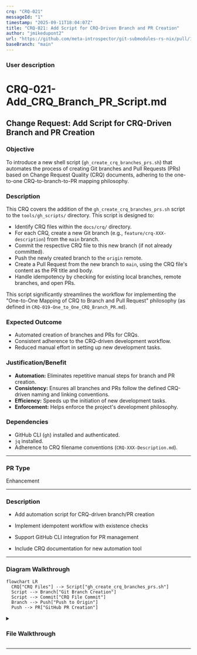 ```yaml
---
crq: "CRQ-021"
messageId: "1"
timestamp: "2025-09-11T18:04:07Z"
title: "CRQ-021: Add Script for CRQ-Driven Branch and PR Creation"
author: "jmikedupont2"
url: "https://github.com/meta-introspector/git-submodules-rs-nix/pull/1"
baseBranch: "main"
---
```


### **User description**
# CRQ-021-Add_CRQ_Branch_PR_Script.md

## Change Request: Add Script for CRQ-Driven Branch and PR Creation

### Objective

To introduce a new shell script (`gh_create_crq_branches_prs.sh`) that automates the process of creating Git branches and Pull Requests (PRs) based on Change Request Quality (CRQ) documents, adhering to the one-to-one CRQ-to-branch-to-PR mapping philosophy.

### Description

This CRQ covers the addition of the `gh_create_crq_branches_prs.sh` script to the `tools/gh_scripts/` directory. This script is designed to:

*   Identify CRQ files within the `docs/crq/` directory.
*   For each CRQ, create a new Git branch (e.g., `feature/crq-XXX-description`) from the `main` branch.
*   Commit the respective CRQ file to this new branch (if not already committed).
*   Push the newly created branch to the `origin` remote.
*   Create a Pull Request from the new branch to `main`, using the CRQ file's content as the PR title and body.
*   Handle idempotency by checking for existing local branches, remote branches, and open PRs.

This script significantly streamlines the workflow for implementing the "One-to-One Mapping of CRQ to Branch and Pull Request" philosophy (as defined in `CRQ-019-One_to_One_CRQ_Branch_PR.md`).

### Expected Outcome

*   Automated creation of branches and PRs for CRQs.
*   Consistent adherence to the CRQ-driven development workflow.
*   Reduced manual effort in setting up new development tasks.

### Justification/Benefit

*   **Automation:** Eliminates repetitive manual steps for branch and PR creation.
*   **Consistency:** Ensures all branches and PRs follow the defined CRQ-driven naming and linking conventions.
*   **Efficiency:** Speeds up the initiation of new development tasks.
*   **Enforcement:** Helps enforce the project's development philosophy.

### Dependencies

*   GitHub CLI (`gh`) installed and authenticated.
*   `jq` installed.
*   Adherence to CRQ filename conventions (`CRQ-XXX-Description.md`).


___

### **PR Type**
Enhancement


___

### **Description**
- Add automation script for CRQ-driven branch/PR creation

- Implement idempotent workflow with existence checks

- Support GitHub CLI integration for PR management

- Include CRQ documentation for new automation tool


___

### Diagram Walkthrough


```mermaid
flowchart LR
  CRQ["CRQ Files"] --> Script["gh_create_crq_branches_prs.sh"]
  Script --> Branch["Git Branch Creation"]
  Script --> Commit["CRQ File Commit"]
  Branch --> Push["Push to Origin"]
  Push --> PR["GitHub PR Creation"]
```



<details> <summary><h3> File Walkthrough</h3></summary>

<table><thead><tr><th></th><th align="left">Relevant files</th></tr></thead><tbody><tr><td><strong>Enhancement</strong></td><td><table>
<tr>
  <td>
    <details>
      <summary><strong>gh_create_crq_branches_prs.sh</strong><dd><code>CRQ automation script implementation</code>&nbsp; &nbsp; &nbsp; &nbsp; &nbsp; &nbsp; &nbsp; &nbsp; &nbsp; &nbsp; &nbsp; &nbsp; &nbsp; &nbsp; &nbsp; &nbsp; &nbsp; &nbsp; &nbsp; &nbsp; &nbsp; </dd></summary>
<hr>

tools/gh_scripts/gh_create_crq_branches_prs.sh

<ul><li>Add shell script for automated CRQ branch/PR creation<br> <li> Implement idempotent checks for existing branches and PRs<br> <li> Include GitHub CLI integration for PR management<br> <li> Add error handling and validation for dependencies</ul>


</details>


  </td>
  <td><a href="https://github.com/meta-introspector/git-submodules-rs-nix/pull/1/files#diff-fb696df3b164dbf27d0675f9ebdc9ca92581470d9196df21253e038c20ee71e0">+109/-0</a>&nbsp; </td>

</tr>
</table></td></tr><tr><td><strong>Documentation</strong></td><td><table>
<tr>
  <td>
    <details>
      <summary><strong>CRQ-021-Add_CRQ_Branch_PR_Script.md</strong><dd><code>CRQ documentation for automation script</code>&nbsp; &nbsp; &nbsp; &nbsp; &nbsp; &nbsp; &nbsp; &nbsp; &nbsp; &nbsp; &nbsp; &nbsp; &nbsp; &nbsp; &nbsp; &nbsp; &nbsp; &nbsp; </dd></summary>
<hr>

docs/crq/CRQ-021-Add_CRQ_Branch_PR_Script.md

<ul><li>Add CRQ documentation for new automation script<br> <li> Define objectives and expected outcomes<br> <li> Specify dependencies and benefits<br> <li> Document CRQ-driven development workflow enhancement</ul>


</details>


  </td>
  <td><a href="https://github.com/meta-introspector/git-submodules-rs-nix/pull/1/files#diff-58723e35b91647392aea5bac0dec9dc6599aea454944b4f9d72c5541b84d09e0">+39/-0</a>&nbsp; &nbsp; </td>

</tr>
</table></td></tr></tr></tbody></table>

</details>

___
